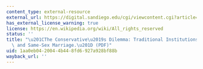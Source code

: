 ```yaml
---
content_type: external-resource
external_url: https://digital.sandiego.edu/cgi/viewcontent.cgi?article=2927&context=sdlr
has_external_license_warning: true
license: https://en.wikipedia.org/wiki/All_rights_reserved
status: ''
title: "\u201CThe Conservative\u2019s Dilemma: Traditional Institutions, Social Change,\
  \ and Same-Sex Marriage.\u201D (PDF)"
uid: 1aa0eb04-2004-4b44-8fd6-927a928bf88b
wayback_url: ''
---
```

